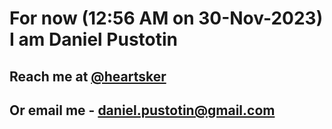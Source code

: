 # For now (12:56 AM on 30-Nov-2023) I am Daniel Pustotin
## Reach me at [@heartsker](https://t.me/heartsker)
## Or email me - daniel.pustotin@gmail.com
